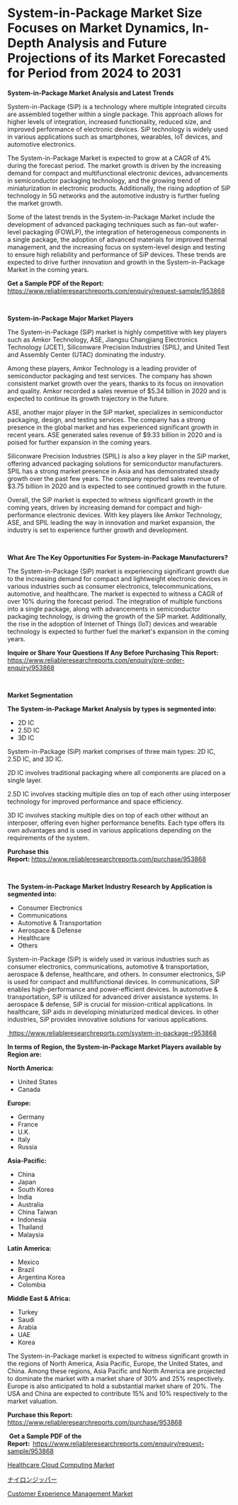 <p><h1>System-in-Package Market Size Focuses on Market Dynamics, In-Depth Analysis and Future Projections of its Market Forecasted for Period from 2024 to 2031</h1></p><p><strong>System-in-Package Market Analysis and Latest Trends</strong></p>
<p><p>System-in-Package (SiP) is a technology where multiple integrated circuits are assembled together within a single package. This approach allows for higher levels of integration, increased functionality, reduced size, and improved performance of electronic devices. SiP technology is widely used in various applications such as smartphones, wearables, IoT devices, and automotive electronics.</p><p>The System-in-Package Market is expected to grow at a CAGR of 4% during the forecast period. The market growth is driven by the increasing demand for compact and multifunctional electronic devices, advancements in semiconductor packaging technology, and the growing trend of miniaturization in electronic products. Additionally, the rising adoption of SiP technology in 5G networks and the automotive industry is further fueling the market growth.</p><p>Some of the latest trends in the System-in-Package Market include the development of advanced packaging techniques such as fan-out wafer-level packaging (FOWLP), the integration of heterogeneous components in a single package, the adoption of advanced materials for improved thermal management, and the increasing focus on system-level design and testing to ensure high reliability and performance of SiP devices. These trends are expected to drive further innovation and growth in the System-in-Package Market in the coming years.</p></p>
<p><strong>Get a Sample PDF of the Report:&nbsp;</strong> <a href="https://www.reliableresearchreports.com/enquiry/request-sample/953868">https://www.reliableresearchreports.com/enquiry/request-sample/953868</a></p>
<p>&nbsp;</p>
<p><strong>System-in-Package Major Market Players</strong></p>
<p><p>The System-in-Package (SiP) market is highly competitive with key players such as Amkor Technology, ASE, Jiangsu Changjiang Electronics Technology (JCET), Siliconware Precision Industries (SPIL), and United Test and Assembly Center (UTAC) dominating the industry.</p><p>Among these players, Amkor Technology is a leading provider of semiconductor packaging and test services. The company has shown consistent market growth over the years, thanks to its focus on innovation and quality. Amkor recorded a sales revenue of $5.34 billion in 2020 and is expected to continue its growth trajectory in the future.</p><p>ASE, another major player in the SiP market, specializes in semiconductor packaging, design, and testing services. The company has a strong presence in the global market and has experienced significant growth in recent years. ASE generated sales revenue of $9.33 billion in 2020 and is poised for further expansion in the coming years.</p><p>Siliconware Precision Industries (SPIL) is also a key player in the SiP market, offering advanced packaging solutions for semiconductor manufacturers. SPIL has a strong market presence in Asia and has demonstrated steady growth over the past few years. The company reported sales revenue of $3.75 billion in 2020 and is expected to see continued growth in the future.</p><p>Overall, the SiP market is expected to witness significant growth in the coming years, driven by increasing demand for compact and high-performance electronic devices. With key players like Amkor Technology, ASE, and SPIL leading the way in innovation and market expansion, the industry is set to experience further growth and development.</p></p>
<p>&nbsp;</p>
<p><strong>What Are The Key Opportunities For System-in-Package Manufacturers?</strong></p>
<p><p>The System-in-Package (SiP) market is experiencing significant growth due to the increasing demand for compact and lightweight electronic devices in various industries such as consumer electronics, telecommunications, automotive, and healthcare. The market is expected to witness a CAGR of over 10% during the forecast period. The integration of multiple functions into a single package, along with advancements in semiconductor packaging technology, is driving the growth of the SiP market. Additionally, the rise in the adoption of Internet of Things (IoT) devices and wearable technology is expected to further fuel the market's expansion in the coming years.</p></p>
<p><strong>Inquire or Share Your Questions If Any Before Purchasing This Report:</strong> <a href="https://www.reliableresearchreports.com/enquiry/pre-order-enquiry/953868">https://www.reliableresearchreports.com/enquiry/pre-order-enquiry/953868</a></p>
<p>&nbsp;</p>
<p><strong>Market Segmentation</strong></p>
<p><strong>The System-in-Package Market Analysis by types is segmented into:</strong></p>
<p><ul><li>2D IC</li><li>2.5D IC</li><li>3D IC</li></ul></p>
<p><p>System-in-Package (SiP) market comprises of three main types: 2D IC, 2.5D IC, and 3D IC. </p><p>2D IC involves traditional packaging where all components are placed on a single layer. </p><p>2.5D IC involves stacking multiple dies on top of each other using interposer technology for improved performance and space efficiency. </p><p>3D IC involves stacking multiple dies on top of each other without an interposer, offering even higher performance benefits. Each type offers its own advantages and is used in various applications depending on the requirements of the system.</p></p>
<p><strong>Purchase this Report:&nbsp;</strong><a href="https://www.reliableresearchreports.com/purchase/953868">https://www.reliableresearchreports.com/purchase/953868</a></p>
<p>&nbsp;</p>
<p><strong>The System-in-Package Market Industry Research by Application is segmented into:</strong></p>
<p><ul><li>Consumer Electronics</li><li>Communications</li><li>Automotive & Transportation</li><li>Aerospace & Defense</li><li>Healthcare</li><li>Others</li></ul></p>
<p><p>System-in-Package (SiP) is widely used in various industries such as consumer electronics, communications, automotive & transportation, aerospace & defense, healthcare, and others. In consumer electronics, SiP is used for compact and multifunctional devices. In communications, SiP enables high-performance and power-efficient devices. In automotive & transportation, SiP is utilized for advanced driver assistance systems. In aerospace & defense, SiP is crucial for mission-critical applications. In healthcare, SiP aids in developing miniaturized medical devices. In other industries, SiP provides innovative solutions for various applications.</p></p>
<p><a href="https://www.reliableresearchreports.com/system-in-package-r953868">&nbsp;https://www.reliableresearchreports.com/system-in-package-r953868</a></p>
<p><strong>In terms of Region, the System-in-Package Market Players available by Region are:</strong></p>
<p>
    <p> <strong> North America: </strong>
        <ul>
            <li>United States</li>
            <li>Canada</li>
        </ul>
        </p> 
    <p> <strong> Europe: </strong>
        <ul>
            <li>Germany</li>
            <li>France</li>
            <li>U.K.</li>
            <li>Italy</li>
            <li>Russia</li>
        </ul>
        </p> 
    <p> <strong> Asia-Pacific: </strong>
        <ul>
            <li>China</li>
            <li>Japan</li>
            <li>South Korea</li>
            <li>India</li>
            <li>Australia</li>
            <li>China Taiwan</li>
            <li>Indonesia</li>
            <li>Thailand</li>
            <li>Malaysia</li>
        </ul>
        </p> 
    <p> <strong> Latin America: </strong>
        <ul>
            <li>Mexico</li>
            <li>Brazil</li>
            <li>Argentina Korea</li>
            <li>Colombia</li>
        </ul>
        </p> 
    <p> <strong> Middle East & Africa: </strong>
        <ul>
            <li>Turkey</li>
            <li>Saudi</li>
            <li>Arabia</li>
            <li>UAE</li>
            <li>Korea</li>
        </ul>
    </p>
    </p>
<p><p>The System-in-Package market is expected to witness significant growth in the regions of North America, Asia Pacific, Europe, the United States, and China. Among these regions, Asia Pacific and North America are projected to dominate the market with a market share of 30% and 25% respectively. Europe is also anticipated to hold a substantial market share of 20%. The USA and China are expected to contribute 15% and 10% respectively to the market valuation.</p></p>
<p><strong>Purchase this Report: </strong><a href="https://www.reliableresearchreports.com/purchase/953868">https://www.reliableresearchreports.com/purchase/953868</a></p>
<p>&nbsp;<strong>Get a Sample PDF of the Report:&nbsp;&nbsp;</strong><a href="https://www.reliableresearchreports.com/enquiry/request-sample/953868">https://www.reliableresearchreports.com/enquiry/request-sample/953868</a></p>
<p><strong></strong></p>
<p><p><a href="https://github.com/hzxpgedq27/Market-Research-Report-List-1/blob/main/healthcare-cloud-computing-market.md">Healthcare Cloud Computing Market</a></p><p><a href="https://medium.com/@verniebarton2023/%E3%82%B0%E3%83%AD%E3%83%BC%E3%83%90%E3%83%AB%E3%83%8A%E3%82%A4%E3%83%AD%E3%83%B3%E3%83%95%E3%82%A1%E3%82%B9%E3%83%8A%E3%83%BC%E3%83%9E%E3%83%BC%E3%82%B1%E3%83%83%E3%83%88%E3%83%88%E3%83%AC%E3%83%B3%E3%83%89-2024%E5%B9%B4-2031%E5%B9%B4-%E3%81%AB%E9%96%A2%E3%81%99%E3%82%8B%E6%88%A6%E7%95%A5%E7%9A%84%E3%81%AA%E3%82%A4%E3%83%B3%E3%82%B5%E3%82%A4%E3%83%88%E3%81%8C141%E3%83%9A%E3%83%BC%E3%82%B8%E3%81%A7%E3%82%AB%E3%83%90%E3%83%BC%E3%81%95%E3%82%8C%E3%81%A6%E3%81%84%E3%81%BE%E3%81%99-fb8958476825">ナイロンジッパー</a></p><p><a href="https://github.com/waylose1223/Market-Research-Report-List-1/blob/main/customer-experience-management-market.md">Customer Experience Management Market</a></p></p>